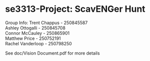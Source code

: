 # se3313-Project: ScavENGer Hunt

Group Info:
Trent Chappus - 250845587 <br />
Ashley Ottogalli - 250845708 <br />
Connor McCauley - 250865901 <br />
Matthew Price - 250752191 <br />
Rachel Vanderloop - 250798250 <br />

See doc/Vision Document.pdf for more details

